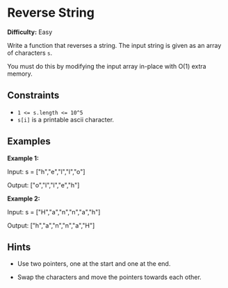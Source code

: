 # Reverse String

**Difficulty:** Easy

Write a function that reverses a string. The input string is given as an array of characters `s`.

You must do this by modifying the input array in-place with O(1) extra memory.

## Constraints

- `1 <= s.length <= 10^5`
- `s[i]` is a printable ascii character.

## Examples

**Example 1:**

Input: s = ["h","e","l","l","o"]

Output: ["o","l","l","e","h"]

**Example 2:**

Input: s = ["H","a","n","n","a","h"]

Output: ["h","a","n","n","a","H"]

## Hints

- Use two pointers, one at the start and one at the end.

- Swap the characters and move the pointers towards each other.
